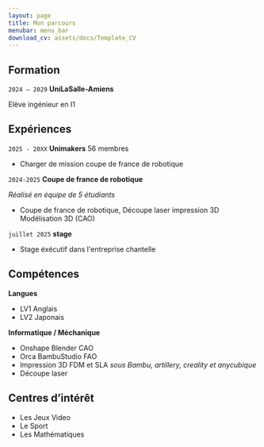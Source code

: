 ```yaml
---
layout: page
title: Mon parcours
menubar: menu_bar
download_cv: assets/docs/Template_CV
---
```


## Formation 

`2024 – 2029`
**UniLaSalle-Amiens**

Elève ingénieur en I1

## Expériences

`2025 - 20XX` **Unimakers**
56 membres
* Charger de mission coupe de france de robotique 

`2024-2025` **Coupe de france de robotique**

_Réalisé en équipe de 5 étudiants_
* Coupe de france de robotique, Découpe laser impression 3D Modélisation 3D (CAO)

`juillet 2025` **stage**
* Stage éxécutif dans l'entreprise chantelle

## Compétences

**Langues**
* LV1 Anglais
* LV2 Japonais

**Informatique / Méchanique**
* Onshape Blender CAO
* Orca BambuStudio FAO
* Impression 3D FDM et SLA
_sous Bambu, artillery, creality et anycubique_
* Découpe laser

## Centres d’intérêt

* Les Jeux Video
* Le Sport
* Les Mathématiques